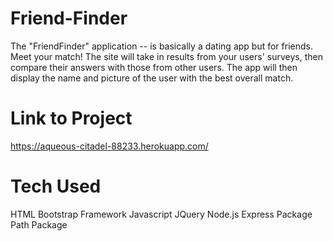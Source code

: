 # Friend-Finder
The "FriendFinder" application -- is basically a dating app but for friends. Meet your match! The site will take in results from your users' surveys, then compare their answers with those from other users. The app will then display the name and picture of the user with the best overall match. 

# Link to Project
https://aqueous-citadel-88233.herokuapp.com/ 


# Tech Used
HTML
Bootstrap Framework
Javascript
JQuery
Node.js
Express Package
Path Package 